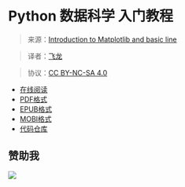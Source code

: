 # Python 数据科学 入门教程

> 来源：[Introduction to Matplotlib and basic line](https://pythonprogramming.net/data-analysis-tutorials/)

> 译者：[飞龙](https://github.com/)

> 协议：[CC BY-NC-SA 4.0](http://creativecommons.org/licenses/by-nc-sa/4.0/)

+ [在线阅读](https://www.gitbook.com/book/wizardforcel/py-ds-intro-tut/details)
+ [PDF格式](https://www.gitbook.com/download/pdf/book/wizardforcel/py-ds-intro-tut)
+ [EPUB格式](https://www.gitbook.com/download/epub/book/wizardforcel/py-ds-intro-tut)
+ [MOBI格式](https://www.gitbook.com/download/mobi/book/wizardforcel/py-ds-intro-tut)
+ [代码仓库](https://github.com/wizardforcel/py-ds-intro-tut-zh)

## 赞助我

![](http://upload-images.jianshu.io/upload_images/118142-fe132ca3591a3d52.png)